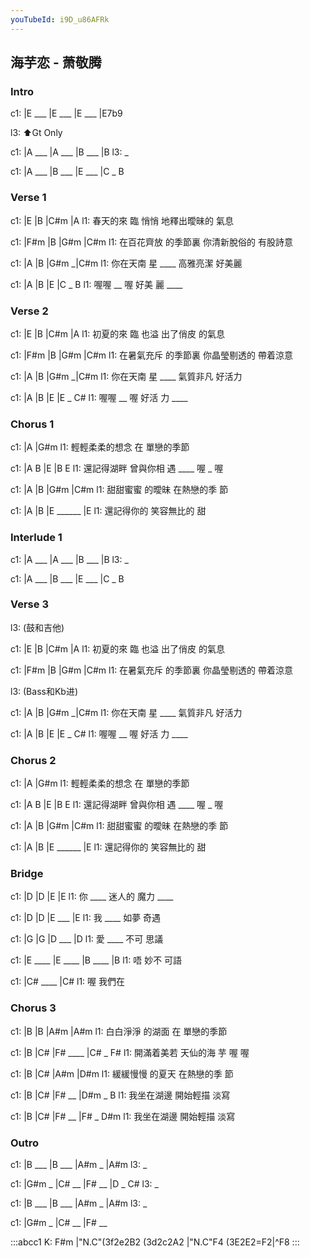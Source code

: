 ```yaml
---
youTubeId: i9D_u86AFRk
---
```


## 海芋恋 - 萧敬腾

### Intro

c1: |E ___ |E ___ |E ___ |E7b9

l3:  ⬆️Gt Only

c1: |A ___ |A ___ |B ___ |B
l3:  _

c1: |A ___ |B ___ |E ___ |C _ B

### Verse 1

c1: |E       |B      |C#m         |A
l1:  春天的來 臨 悄悄 地釋出曖昧的 氣息

c1: |F#m       |B       |G#m         |C#m
l1:  在百花齊放 的季節裏 你清新脫俗的 有股詩意

c1: |A       |B       |G#m     _|C#m
l1:  你在天南 星 ____  高雅亮潔  好美麗

c1: |A      |B       |E      |C _ B
l1:  喔喔 __ 喔 好美  麗 ____

### Verse 2

c1: |E       |B       |C#m     |A
l1:  初夏的來 臨  也溢 出了俏皮 的氣息

c1: |F#m       |B        |G#m         |C#m
l1:  在暑氣充斥 的季節裏  你晶瑩剔透的 帶着涼意

c1: |A       |B       |G#m     _|C#m
l1:  你在天南 星 ____  氣質非凡  好活力

c1: |A      |B       |E      |E _ C#
l1:  喔喔 __ 喔 好活  力 ____

### Chorus 1

c1: |A                |G#m
l1:  輕輕柔柔的想念 在 單戀的季節

c1: |A          B       |E      |B    E
l1:  還記得湖畔 曾與你相 遇 ____ 喔 _ 喔

c1: |A       |B       |G#m       |C#m
l1:  甜甜蜜蜜 的曖昧   在熱戀的季 節

c1: |A         |B         |E ______ |E
l1:  還記得你的 笑容無比的 甜

### Interlude 1

c1: |A ___ |A ___ |B ___ |B
l3:  _

c1: |A ___ |B ___ |E ___ |C _ B

### Verse 3

l3: (鼓和吉他)

c1: |E       |B       |C#m     |A
l1:  初夏的來 臨  也溢 出了俏皮 的氣息

c1: |F#m       |B        |G#m         |C#m
l1:  在暑氣充斥 的季節裏  你晶瑩剔透的 帶着涼意

l3: (Bass和Kb进)

c1: |A       |B       |G#m     _|C#m
l1:  你在天南 星 ____  氣質非凡  好活力

c1: |A      |B       |E      |E _ C#
l1:  喔喔 __ 喔 好活  力 ____

### Chorus 2

c1: |A                |G#m
l1:  輕輕柔柔的想念 在 單戀的季節

c1: |A          B       |E      |B    E
l1:  還記得湖畔 曾與你相 遇 ____ 喔 _ 喔

c1: |A       |B       |G#m       |C#m
l1:  甜甜蜜蜜 的曖昧   在熱戀的季 節

c1: |A         |B         |E ______ |E
l1:  還記得你的 笑容無比的 甜

### Bridge

c1: |D      |D      |E         |E
l1:  你 ____  迷人的 魔力 ____  

c1: |D      |D      |E   ___ |E
l1:  我 ____  如夢   奇遇

c1: |G      |G    |D   ___ |D
l1:  愛 ____  不可 思議 

c1: |E ____ |E ____ |B ____ |B
l1:  唔        妙不  可語

c1: |C# ____ |C#
l1:  喔         我們在

### Chorus 3

c1: |B       |B         |A#m       |A#m
l1:  白白淨淨 的湖面  在 單戀的季節

c1: |B         |C#      |F# ____ |C# _ F#
l1:  開滿着美若 天仙的海 芋       喔   喔

c1: |B       |C#     |A#m       |D#m
l1:  緩緩慢慢 的夏天  在熱戀的季 節

c1: |B         |C#      |F#  __ |D#m _ B
l1:  我坐在湖邊 開始輕描 淡寫

c1: |B         |C#      |F#  __ |F# _ D#m
l1:  我坐在湖邊 開始輕描 淡寫

### Outro

c1: |B ___ |B ___ |A#m _ |A#m
l3:  _

c1: |G#m _ |C# __ |F# __ |D _ C#
l3:  _

c1: |B ___ |B ___ |A#m _ |A#m
l3:  _

c1: |G#m _ |C# __ |F# __ 

:::abcc1
K: F#m
|"N.C"(3f2e2B2 (3d2c2A2 |"N.C"F4 (3E2E2=F2|^F8
:::
